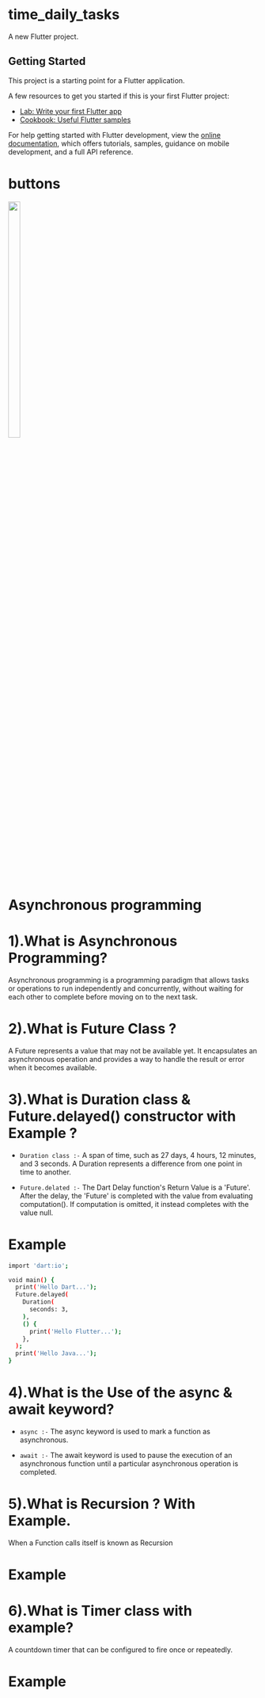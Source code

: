 # time_daily_tasks

A new Flutter project.

## Getting Started

This project is a starting point for a Flutter application.

A few resources to get you started if this is your first Flutter project:

- [Lab: Write your first Flutter app](https://docs.flutter.dev/get-started/codelab)
- [Cookbook: Useful Flutter samples](https://docs.flutter.dev/cookbook)

For help getting started with Flutter development, view the
[online documentation](https://docs.flutter.dev/), which offers tutorials,
samples, guidance on mobile development, and a full API reference.

# buttons
 <img src = "https://github.com/Vishalk0810/time_daily_tasks/assets/149374506/264490e9-0713-455c-a605-634e07feaebc" width = 22%  height = 35%>

   <br>

# Asynchronous programming

   # 1).What is  Asynchronous Programming?

Asynchronous programming is a programming paradigm that allows tasks or operations to run independently and concurrently, without waiting for each other to complete before moving on to the next task.

# 2).What is Future Class ?

A Future represents a value that may not be available yet. It encapsulates an asynchronous operation and provides a way to handle the result or error when it becomes available.

# 3).What is Duration class & Future.delayed() constructor with Example ?

- `Duration class :-` A span of time, such as 27 days, 4 hours, 12 minutes, and 3 seconds. A Duration represents a difference from one point in time to another.

- `Future.delated :-` The Dart Delay function's Return Value is a 'Future'. After the delay, the 'Future' is completed with the value from evaluating computation(). If computation is omitted, it instead completes with the value null.

# Example

```bash
import 'dart:io';

void main() {
  print('Hello Dart...');
  Future.delayed(
    Duration(
      seconds: 3,
    ),
    () {
      print('Hello Flutter...');
    },
  );
  print('Hello Java...');
}
```
# 4).What is the Use of the async & await keyword?

- `async :-` The async keyword is used to mark a function as asynchronous.

- `await :-` The await keyword is used to pause the execution of an asynchronous function until a particular asynchronous operation is completed. 

# 5).What is Recursion ? With Example.

When a Function calls itself is known as Recursion

# Example

# 6).What is Timer class with example? 

A countdown timer that can be configured to fire once or repeatedly.

# Example


   
